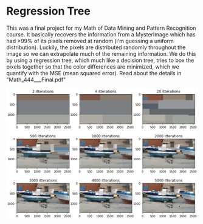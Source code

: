 # Regression Tree

This was a final project for my Math of Data Mining and Pattern Recognition course. It basically recovers the information from a MysterImage which has had >99% of its pixels removed at random (i'm guessing a uniform distribution). Luckily, the pixels are distributed randomly throughout the image so we can extrapolate much of the remaining information. We do this by using a regression tree, which much like a decision tree, tries to box the pixels together so that the color differences are minimized, which we quantify with the MSE (mean squared error). Read about the details in "Math_444___Final.pdf"

![Regression results based on tree depth](regression_image-3x3.png)